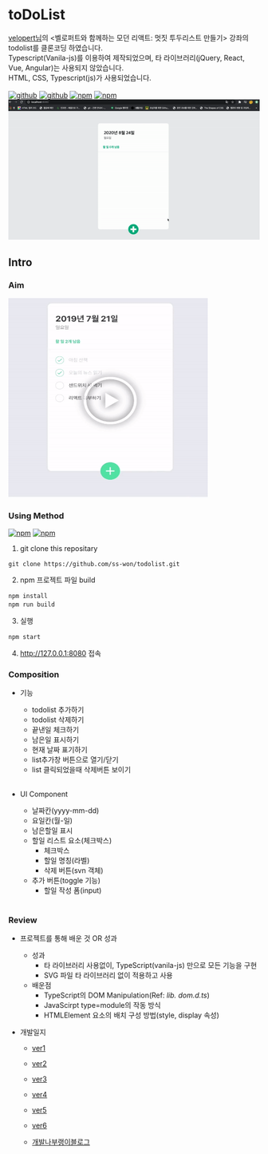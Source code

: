 # toDoList
[velopert님](https://velopert.com/)의 <벨로퍼트와 함께하는 모던 리액트: 멋짓 투두리스트 만들기> 강좌의 todolist를 클론코딩 하였습니다.<br>
Typescript(Vanila-js)를 이용하여 제작되었으며, 타 라이브러리(jQuery, React, Vue, Angular)는 사용되지 않았습니다.<br>
HTML, CSS, Typescript(js)가 사용되었습니다.
<br/><br/>
[![github](https://img.shields.io/github/v/tag/ss-won/todolist?color=green)]()
[![github](https://img.shields.io/github/languages/top/ss-won/todolist)]()
[![npm](https://img.shields.io/github/languages/code-size/ss-won/todolist?color=yellow)]()
[![npm](https://img.shields.io/github/last-commit/ss-won/todolist?color=pink)]()
<img src="result.gif" width="800px">

## Intro

### Aim
<img src="aim.gif" width="400px" height="400px" alt="목표예시"></img>
</br>

### Using Method
[![npm](https://img.shields.io/npm/v/npm?color=orange)]()
[![npm](https://img.shields.io/static/v1?label=typescript&message=v4.0.2&color=<COLOR>)]()
1.  git clone this repositary
```code
git clone https://github.com/ss-won/todolist.git
```
2. npm 프로젝트 파일 build
```bash
npm install
npm run build
```
3. 실행
```bash
npm start
```
4. http://127.0.0.1:8080 접속

### Composition
* 기능
    * todolist 추가하기
    * todolist 삭제하기
    * 끝낸일 체크하기
    * 남은일 표시하기
    * 현재 날짜 표기하기
    * list추가창 버튼으로 열기/닫기
    * list 클릭되었을때 삭제버튼 보이기
    <br>

* UI Component
    * 날짜칸(yyyy-mm-dd)
    * 요일칸(월-일)
    * 남은할일 표시
    * 할일 리스트 요소(체크박스)
        * 체크박스
        * 할일 명칭(라벨)
        * 삭제 버튼(svn 객체)
    * 추가 버튼(toggle 기능)
        * 할일 작성 폼(input)
    <br>

### Review
* 프로젝트를 통해 배운 것 OR 성과
    * 성과
        * 타 라이브러리 사용없이, TypeScript(vanila-js) 만으로 모든 기능을 구현
        * SVG 파일 타 라이브러리 없이 적용하고 사용
    * 배운점
        * TypeScript의 DOM Manipulation(Ref: _lib.  dom.d.ts_)
        * JavaScirpt type=module의 작동 방식
        * HTMLElement 요소의 배치 구성 방법(style,  display 속성)
    
* 개발일지
    * [ver1](https://github.com/ss-won/todolist/tree/ver1.3/diary)
    * [ver2](https://github.com/ss-won/todolist/blob/ver2.0/diary)
    * [ver3](https://github.com/ss-won/todolist/blob/ver3.1/diary)
    * [ver4](https://github.com/ss-won/todolist/blob/ver4.1/diary)
    * [ver5](https://github.com/ss-won/todolist/blob/ver5.2/diary)
    * [ver6](https://github.com/ss-won/todolist/blob/ver6.0/diary)
    
    * [개발나부랭이블로그](https://blog.naver.com/PostList.nhn?blogId=j_wish_&from=postList&categoryNo=6)
   
